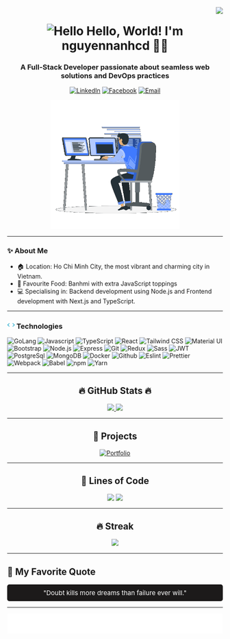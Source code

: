 <!--START_SECTION:nguyenanh-->
<img align="right" src="https://visitor-badge.laobi.icu/badge?page_id=nguyennanhcd.nguyennanhcd" />

<h1 align="center">
  <img width="25px" alt="Hello" src="https://camo.githubusercontent.com/2ec030bc751ce444be25f6ed5aa026d2a0950d5cc62603faa27f4ec72f1e7ac3/68747470733a2f2f782e747739332e66756e2f696d616765732f68692e676966">
  Hello, World! I'm nguyennanhcd 🙆‍♂️
</h1>

<h3 align="center">
  A Full-Stack Developer passionate about seamless web solutions and DevOps practices
</h3>

<div align="center">

[![LinkedIn](https://img.shields.io/badge/nguyenanh-white?style=for-the-badge&logo=Linkedin&logoColor=0A66C2)](https://www.linkedin.com/in/nguyen-anh-3974a4305/)
[![Facebook](https://img.shields.io/badge/nguyenanh-white?style=for-the-badge&logo=facebook&logoColor=0866FF)](https://www.facebook.com/profile.php?id=100081242662585)
[![Email](https://img.shields.io/badge/anh487303@gmail.com-white?style=for-the-badge&logo=gmail&logoColor=EA4335)](mailto:anh487303@gmail.com)

<img width="300px" src="./img/image.gif" alt="Workspace">
</div>

---

### ✨ About Me

- 🏠 Location: Ho Chi Minh City, the most vibrant and charming city in Vietnam.
- 🥖 Favourite Food: Banhmi with extra JavaScript toppings
- 💻 Specialising in: Backend development using Node.js and Frontend development with Next.js and TypeScript.

---

### <img width="18px" src="./img/technologies.gif"> Technologies

![GoLang](https://img.shields.io/badge/GoLang-black?style=flat&logo=go&logoColor=00ADD8)
![Javascript](https://img.shields.io/badge/Javascript-black?style=flat&logo=Javascript&logoColor=F7DF1E)
![TypeScript](https://img.shields.io/badge/Typescript-black?style=flat&logo=Typescript&logoColor=007ACC)
![React](https://img.shields.io/badge/React-black?style=flat&logo=react&logoColor=61DAFB)
![Tailwind CSS](https://img.shields.io/badge/Tailwind_CSS-black?style=flat&logo=tailwindcss&logoColor=06B6D4)
![Material UI](https://img.shields.io/badge/Material_UI-black?style=flat&logo=mui&logoColor=007FFF)
![Bootstrap](https://img.shields.io/badge/Bootstrap-black?style=flat&logo=bootstrap&logoColor=7952B3)
![Node.js](https://img.shields.io/badge/Node.js-black?style=flat&logo=node.js&logoColor=339933)
![Express](https://img.shields.io/badge/Express-black?style=flat&logo=express&logoColor=white)
![Git](https://img.shields.io/badge/Git-black?style=flat&logo=git&logoColor=F05032)
![Redux](https://img.shields.io/badge/Redux-black?style=flat&logo=Redux&logoColor=764ABC)
![Sass](https://img.shields.io/badge/Sass-black?style=flat&logo=Sass&logoColor=CC6699)
![JWT](https://img.shields.io/badge/JWT-black?style=flat&logo=jsonwebtokens&logoColor=white)
![PostgreSql](https://img.shields.io/badge/PostgreSQL-black?style=flat&logo=PostgreSQL&logoColor=white&labelColor=336791)
![MongoDB](https://img.shields.io/badge/MongoDB-black?style=flat&logo=mongodb&logoColor=47A248)
![Docker](https://img.shields.io/badge/Docker-black?style=flat&logo=docker&logoColor=2496ED)
![Github](https://img.shields.io/badge/Github-black?style=flat&logo=github&logoColor=00000)
![Eslint](https://img.shields.io/badge/Eslint-black?style=flat&logo=Eslint&logoColor=4B32C3)
![Prettier](https://img.shields.io/badge/Prettier-black?style=flat&logo=prettier&logoColor=F7B731)
![Webpack](https://img.shields.io/badge/Webpack-black?style=flat&logo=webpack&logoColor=8DD6F9)
![Babel](https://img.shields.io/badge/Babel-black?style=flat&logo=babel&logoColor=F9DC3E)
![npm](https://img.shields.io/badge/npm-black?style=flat&logo=npm&logoColor=CB3837)
![Yarn](https://img.shields.io/badge/Yarn-black?style=flat&logo=yarn&logoColor=2C8EBB)

---

<h2 align="center">🔥 GitHub Stats 🔥</h2>

<div align="center">
  <a href="https://github.com/nguyennanhcd">
    <img width="315" src="https://github-readme-stats.vercel.app/api/top-langs/?username=nguyennanhcd&hide=c%23,powershell,Mathematica,Ruby,Objective-C,Objective-C%2b%2b,Cuda&title_color=61dafb&text_color=ffffff&icon_color=61dafb&bg_color=20232a&langs_count=8&layout=compact&border_color=61dafb&hide_border=true" />
  </a>
  <a href="https://github.com/nguyennanhcd">
    <img width="434" src="https://github-readme-stats.vercel.app/api?username=nguyennanhcd&show_icons=true&theme=react&border_color=61dafb&hide_border=true" />
  </a>
</div>

---

<h2 align="center"> 🚀 Projects </h2>

<div align="center">
   
[![Portfolio](https://github-readme-stats.vercel.app/api/pin/?username=nguyennanhcd&repo=Portfolio&theme=gotham&border_color=54a68b)](https://github.com/nguyennanhcd/Portfolio)
</div>

---

<h2 align="center"> 📝 Lines of Code </h2>

<div align="center">
  <img src="https://api.githubtrends.io/user/svg/nguyennanhcd/langs?time_range=one_year&include_private=True&theme=dark" />
  <img src="https://api.githubtrends.io/user/svg/nguyennanhcd/repos?time_range=one_year&include_private=True&theme=dark" />
</div>

---

<h2 align="center"> 🔥 Streak </h2>

<div align="center">
  <img src="https://streak-stats.demolab.com?user=nguyennanhcd&theme=rising-sun&date_format=j%2Fn%5B%2FY%5D&border=e78e42&currStreakNum=e78e42&sideNums=e78e42&dates=fef7ee" />
</div>

---

## 💬 My Favorite Quote

<div align="center" style="padding: 10px; border-radius: 5px; background-color: rgb(28, 26, 26); color: white;">
  <span style="font-size: 15px;">"Doubt kills more dreams than failure ever will."</span>
</div>

---

<div align="center">
  <img src="./svg/thanks.svg" alt="Thank you" />
</div>

<!--END_SECTION:nguyenanh-->
